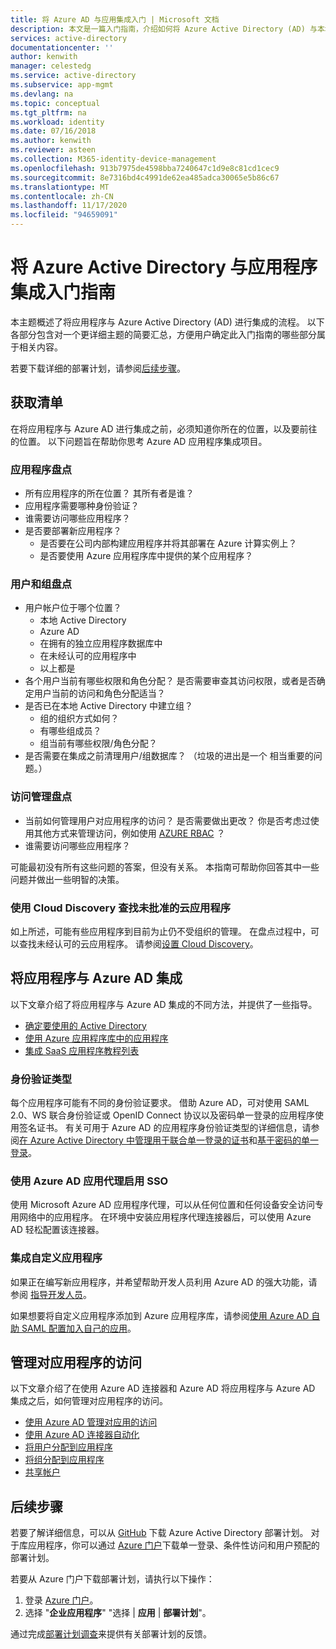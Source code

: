 ```yaml
---
title: 将 Azure AD 与应用集成入门 | Microsoft 文档
description: 本文是一篇入门指南，介绍如何将 Azure Active Directory (AD) 与本地应用程序和云应用程序集成。
services: active-directory
documentationcenter: ''
author: kenwith
manager: celestedg
ms.service: active-directory
ms.subservice: app-mgmt
ms.devlang: na
ms.topic: conceptual
ms.tgt_pltfrm: na
ms.workload: identity
ms.date: 07/16/2018
ms.author: kenwith
ms.reviewer: asteen
ms.collection: M365-identity-device-management
ms.openlocfilehash: 913b7975de4598bba7240647c1d9e8c81cd1cec9
ms.sourcegitcommit: 8e7316bd4c4991de62ea485adca30065e5b86c67
ms.translationtype: MT
ms.contentlocale: zh-CN
ms.lasthandoff: 11/17/2020
ms.locfileid: "94659091"
---
```

# <a name="integrating-azure-active-directory-with-applications-getting-started-guide"></a>将 Azure Active Directory 与应用程序集成入门指南

本主题概述了将应用程序与 Azure Active Directory (AD) 进行集成的流程。 以下各部分包含对一个更详细主题的简要汇总，方便用户确定此入门指南的哪些部分属于相关内容。

若要下载详细的部署计划，请参阅[后续步骤](#next-steps)。

## <a name="take-inventory"></a>获取清单
在将应用程序与 Azure AD 进行集成之前，必须知道你所在的位置，以及要前往的位置。  以下问题旨在帮助你思考 Azure AD 应用程序集成项目。

### <a name="application-inventory"></a>应用程序盘点
* 所有应用程序的所在位置？ 其所有者是谁？
* 应用程序需要哪种身份验证？
* 谁需要访问哪些应用程序？
* 是否要部署新应用程序？
  * 是否要在公司内部构建应用程序并将其部署在 Azure 计算实例上？
  * 是否要使用 Azure 应用程序库中提供的某个应用程序？

### <a name="user-and-group-inventory"></a>用户和组盘点
* 用户帐户位于哪个位置？
  * 本地 Active Directory
  * Azure AD
  * 在拥有的独立应用程序数据库中
  * 在未经认可的应用程序中
  * 以上都是
* 各个用户当前有哪些权限和角色分配？ 是否需要审查其访问权限，或者是否确定用户当前的访问和角色分配适当？
* 是否已在本地 Active Directory 中建立组？
  * 组的组织方式如何？
  * 有哪些组成员？
  * 组当前有哪些权限/角色分配？
* 是否需要在集成之前清理用户/组数据库？  （垃圾的进出是一个 相当重要的问题。）

### <a name="access-management-inventory"></a>访问管理盘点
* 当前如何管理用户对应用程序的访问？ 是否需要做出更改？  你是否考虑过使用其他方式来管理访问，例如使用 [AZURE RBAC](../../role-based-access-control/role-assignments-portal.md) ？
* 谁需要访问哪些应用程序？

可能最初没有所有这些问题的答案，但没有关系。  本指南可帮助你回答其中一些问题并做出一些明智的决策。

### <a name="find-unsanctioned-cloud-applications-with-cloud-discovery"></a>使用 Cloud Discovery 查找未批准的云应用程序

如上所述，可能有些应用程序到目前为止仍不受组织的管理。  在盘点过程中，可以查找未经认可的云应用程序。 请参阅[设置 Cloud Discovery](/cloud-app-security/set-up-cloud-discovery)。

## <a name="integrating-applications-with-azure-ad"></a>将应用程序与 Azure AD 集成
以下文章介绍了将应用程序与 Azure AD 集成的不同方法，并提供了一些指导。

* [确定要使用的 Active Directory](../fundamentals/active-directory-whatis.md)
* [使用 Azure 应用程序库中的应用程序](what-is-single-sign-on.md)
* [集成 SaaS 应用程序教程列表](../saas-apps/tutorial-list.md)

### <a name="authentication-types"></a>身份验证类型
每个应用程序可能有不同的身份验证要求。 借助 Azure AD，可对使用 SAML 2.0、WS 联合身份验证或 OpenID Connect 协议以及密码单一登录的应用程序使用签名证书。 有关可用于 Azure AD 的应用程序身份验证类型的详细信息，请参阅[在 Azure Active Directory 中管理用于联合单一登录的证书](manage-certificates-for-federated-single-sign-on.md)和[基于密码的单一登录](what-is-single-sign-on.md)。

### <a name="enabling-sso-with-azure-ad-app-proxy"></a>使用 Azure AD 应用代理启用 SSO
使用 Microsoft Azure AD 应用程序代理，可以从任何位置和任何设备安全访问专用网络中的应用程序。 在环境中安装应用程序代理连接器后，可以使用 Azure AD 轻松配置该连接器。

### <a name="integrating-custom-applications"></a>集成自定义应用程序
如果正在编写新应用程序，并希望帮助开发人员利用 Azure AD 的强大功能，请参阅 [指导开发人员](./developer-guidance-for-integrating-applications.md)。

如果想要将自定义应用程序添加到 Azure 应用程序库，请参阅[使用 Azure AD 自助 SAML 配置加入自己的应用](https://cloudblogs.microsoft.com/enterprisemobility/2015/06/17/bring-your-own-app-with-azure-ad-self-service-saml-configuration-now-in-preview/)。

## <a name="managing-access-to-applications"></a>管理对应用程序的访问
以下文章介绍了在使用 Azure AD 连接器和 Azure AD 将应用程序与 Azure AD 集成之后，如何管理对应用程序的访问。

* [使用 Azure AD 管理对应用的访问](what-is-access-management.md)
* [使用 Azure AD 连接器自动化](../app-provisioning/user-provisioning.md)
* [将用户分配到应用程序](./assign-user-or-group-access-portal.md)
* [将组分配到应用程序](./assign-user-or-group-access-portal.md)
* [共享帐户](../enterprise-users/users-sharing-accounts.md)

## <a name="next-steps"></a>后续步骤
若要了解详细信息，可以从 [GitHub](../fundamentals/active-directory-deployment-plans.md) 下载 Azure Active Directory 部署计划。 对于库应用程序，你可以通过 [Azure 门户](https://portal.azure.com)下载单一登录、条件性访问和用户预配的部署计划。 

若要从 Azure 门户下载部署计划，请执行以下操作：

1. 登录 [Azure 门户](https://portal.azure.com)。
2. 选择 "**企业应用程序**" "选择  |  **应用**  |  **部署计划**"。

通过完成[部署计划调查](https://aka.ms/DeploymentPlanFeedback)来提供有关部署计划的反馈。